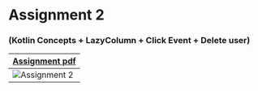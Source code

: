 # Assignment 2 
### (Kotlin Concepts + LazyColumn + Click Event + Delete user)


| <a href="https://github.com/arpit999/MADCourse/blob/Assignment_2/MAD%20assignment%202.pdf" target="_blank">Assignment pdf</a>  |  
| ------------------------------------------- | 
|![Assignment 2](https://media.giphy.com/media/v1.Y2lkPTc5MGI3NjExMmJmMzY0ZGRiOGVlMDE4NDE4ZDk2ZGMzMjVhYjVlZDVhNTNjYzFmYyZjdD1n/bPEK52p8tVQiiag2LB/giphy.gif) |  
